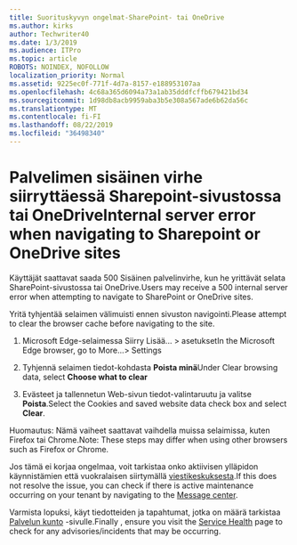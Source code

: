 ```yaml
---
title: Suorituskyvyn ongelmat-SharePoint- tai OneDrive
ms.author: kirks
author: Techwriter40
ms.date: 1/3/2019
ms.audience: ITPro
ms.topic: article
ROBOTS: NOINDEX, NOFOLLOW
localization_priority: Normal
ms.assetid: 9225ec0f-771f-4d7a-8157-e188953107aa
ms.openlocfilehash: 4c68a365d6094a73a1ab35dddfcffb679421bd34
ms.sourcegitcommit: 1d98db8acb9959aba3b5e308a567ade6b62da56c
ms.translationtype: MT
ms.contentlocale: fi-FI
ms.lasthandoff: 08/22/2019
ms.locfileid: "36498340"
---
```

# <a name="internal-server-error-when-navigating-to-sharepoint-or-onedrive-sites"></a><span data-ttu-id="0602e-102">Palvelimen sisäinen virhe siirryttäessä Sharepoint-sivustossa tai OneDrive</span><span class="sxs-lookup"><span data-stu-id="0602e-102">Internal server error when navigating to Sharepoint or OneDrive sites</span></span>

<span data-ttu-id="0602e-103">Käyttäjät saattavat saada 500 Sisäinen palvelinvirhe, kun he yrittävät selata SharePoint-sivustossa tai OneDrive.</span><span class="sxs-lookup"><span data-stu-id="0602e-103">Users may receive a 500 internal server error when attempting to navigate to SharePoint or OneDrive sites.</span></span> 

<span data-ttu-id="0602e-104">Yritä tyhjentää selaimen välimuisti ennen sivuston navigointi.</span><span class="sxs-lookup"><span data-stu-id="0602e-104">Please attempt to clear the browser cache before navigating to the site.</span></span>


1. <span data-ttu-id="0602e-105">Microsoft Edge-selaimessa Siirry Lisää... > asetukset</span><span class="sxs-lookup"><span data-stu-id="0602e-105">In the Microsoft Edge browser, go to More...> Settings</span></span>

2. <span data-ttu-id="0602e-106">Tyhjennä selaimen tiedot-kohdasta **Poista minä**</span><span class="sxs-lookup"><span data-stu-id="0602e-106">Under Clear browsing data, select **Choose what to clear**</span></span>

3. <span data-ttu-id="0602e-107">Evästeet ja tallennetun Web-sivun tiedot-valintaruutu ja valitse **Poista**.</span><span class="sxs-lookup"><span data-stu-id="0602e-107">Select the Cookies and saved website data check box and select **Clear**.</span></span>

<span data-ttu-id="0602e-108">Huomautus: Nämä vaiheet saattavat vaihdella muissa selaimissa, kuten Firefox tai Chrome.</span><span class="sxs-lookup"><span data-stu-id="0602e-108">Note: These steps may differ when using other browsers such as Firefox or Chrome.</span></span>

<span data-ttu-id="0602e-109">Jos tämä ei korjaa ongelmaa, voit tarkistaa onko aktiivisen ylläpidon käynnistämien että vuokralaisen siirtymällä [viestikeskuksesta](https://portal.office.com/adminportal/home#/MessageCenter).</span><span class="sxs-lookup"><span data-stu-id="0602e-109">If this does not resolve the issue, you can check if there is active maintenance occurring on your tenant by navigating to the [Message center](https://portal.office.com/adminportal/home#/MessageCenter).</span></span>

<span data-ttu-id="0602e-110">Varmista lopuksi, käyt tiedotteiden ja tapahtumat, jotka on määrä tarkistaa [Palvelun kunto](https://portal.office.com/adminportal/home#/servicehealth) -sivulle.</span><span class="sxs-lookup"><span data-stu-id="0602e-110">Finally , ensure you visit the [Service Health](https://portal.office.com/adminportal/home#/servicehealth) page to check for any advisories/incidents that may be occurring.</span></span>

